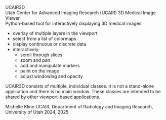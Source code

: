 UCAIR3D  
Utah Center for Advanced Imaging Research (UCAIR) 3D Medical Image Viewer  
Python-based tool for interactively displaying 3D medical images   

- overlay of multiple layers in the viewport
- select from a list of colormaps
- display continuous or discrete data
- interactively:  
    - scroll through slices
    - zoom and pan
    - add and manipulate markers
    - paint on the image
    - adjust windowing and opacity

UCAIR3D consists of multiple, individual classes. It is not a stand-alone application and there is no main window. These
classes are intended to be shared by other viewport-based applications.

Michelle Kline
UCAIR, Department of Radiology and Imaging Research, University of Utah
2024, 2025
